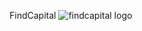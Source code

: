 FindCapital
![findcapital logo](https://github.com/rishikgoud/FindCapital/assets/160753840/cb71eab1-a6bf-4b2f-b3a7-a8037cdafd09)
